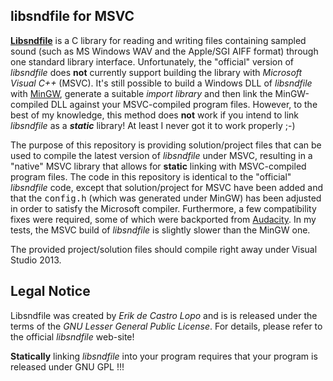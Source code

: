 ﻿libsndfile for MSVC
-------------------

[**Libsndfile**](http://www.mega-nerd.com/libsndfile/) is a C library for reading and writing files containing sampled sound (such as MS Windows WAV and the Apple/SGI AIFF format) through one standard library interface. Unfortunately, the "official" version of *libsndfile* does **not** currently support building the library with *Microsoft Visual C++* (MSVC). It's still possible to build a Windows DLL of *libsndfile* with [MinGW](http://mingw-w64.sourceforge.net/), generate a suitable *import library* and then link the MinGW-compiled DLL against your MSVC-compiled program files. However, to the best of my knowledge, this method does **not** work if you intend to link *libsndfile* as a ***static*** library! At least I never got it to work properly ;-)

The purpose of this repository is providing solution/project files that can be used to compile the latest version of *libsndfile* under MSVC, resulting in a "native" MSVC library that allows for **static** linking with MSVC-compiled program files. The code in this repository is identical to the "official" *libsndfile* code, except that solution/project for MSVC have been added and that the <tt>config.h</tt> (which was generated under MinGW) has been adjusted in order to satisfy the Microsoft compiler. Furthermore, a few compatibility fixes were required, some of which were backported from [Audacity](http://audacity.sourceforge.net/). In my tests, the MSVC build of *libsndfile* is slightly slower than the MinGW one.

The provided project/solution files should compile right away under Visual Studio 2013.

## Legal Notice ##

Libsndfile was created by *Erik de Castro Lopo* and is is released under the terms of the *GNU Lesser General Public License*. For details, please refer to the official *libsndfile* web-site!

**Statically** linking *libsndfile* into your program requires that your program is released under GNU GPL !!!
